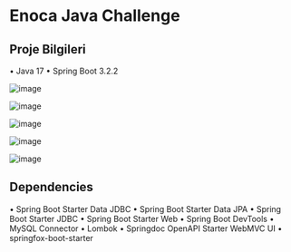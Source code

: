 # Enoca Java Challenge 
 


## Proje Bilgileri
• Java 17
• Spring Boot 3.2.2



![image](https://github.com/aksoysoftware/EnocaJavaChallenge/assets/99371051/3f78d5bc-d738-44c6-8b77-8c72e676ece1)



 
  
![image](https://github.com/aksoysoftware/EnocaJavaChallenge/assets/99371051/794ead3b-e634-489f-b6c4-dde1652cd6d9)

 ![image](https://github.com/aksoysoftware/EnocaJavaChallenge/assets/99371051/29ddb4cf-b363-4982-8aff-cd11ff25c4c2)

 
![image](https://github.com/aksoysoftware/EnocaJavaChallenge/assets/99371051/d6f444ca-e11f-4b70-a29c-095c1d38c676)


![image](https://github.com/aksoysoftware/EnocaJavaChallenge/assets/99371051/d797f292-64ee-49b7-8046-4cb8a58a5c31)



## Dependencies
•	Spring Boot Starter Data JDBC
•	Spring Boot Starter Data JPA
•	Spring Boot Starter JDBC
•	Spring Boot Starter Web
•	Spring Boot DevTools
•	MySQL Connector
•	Lombok
•	Springdoc OpenAPI Starter WebMVC UI
•	springfox-boot-starter



 

 




 

 









